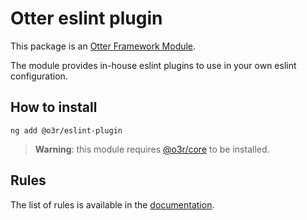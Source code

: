 # Otter eslint plugin

This package is an [Otter Framework Module](https://github.com/AmadeusITGroup/otter/tree/main/docs/core/MODULE.md).

The module provides in-house eslint plugins to use in your own eslint configuration.

## How to install

```shell
ng add @o3r/eslint-plugin
```

> **Warning**: this module requires [@o3r/core](https://www.npmjs.com/package/@o3r/core) to be installed.

## Rules

The list of rules is available in the [documentation](https://github.com/AmadeusITGroup/otter/tree/main/docs/linter/eslint-plugin/rules.md).
